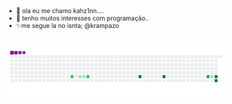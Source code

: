- 👋 ola eu me chamo kahz1nn....
- 👀 tenho muitos interesses com programação..
- ✨me segue la no isnta; @krampazo




# ![snake gif](https://github.com/kahz1nn/kahz1nn/blob/output/github-contribution-grid-snake.gif)

<!---
kahz1nn/kahz1nn is a ✨ special ✨ repository because its `README.md` (this file) appears on your GitHub profile.
You can click the Preview link to take a look at your changes.
--->
